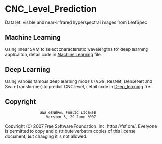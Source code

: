 # CNC_Level_Prediction
Dataset: visible and near-infrared hyperspectral images from LeafSpec

## Machine Learning
Using linear SVM to select characteristic wavelengths for deep learning applicaiton, detail code in [Machine Learning](https://github.com/jinnuozhang/CNC_Level_Prediction/blob/9a2881e69e840573de165eb103c06e894d49533f/Deep_learning.py) file.

## Deep Learning
Using various famous deep learning models (VGG, ResNet, DenseNet and Swin-Transformer) to predict CNC level, detail code in [Deep_learning](https://github.com/jinnuozhang/CNC_Level_Prediction/blob/9a2881e69e840573de165eb103c06e894d49533f/Deep_learning.py) file.

## Copyright
                    GNU GENERAL PUBLIC LICENSE
                       Version 3, 29 June 2007
 Copyright (C) 2007 Free Software Foundation, Inc. <https://fsf.org/>. Everyone is permitted to copy and distribute verbatim copies of this license document, but changing it is not allowed.